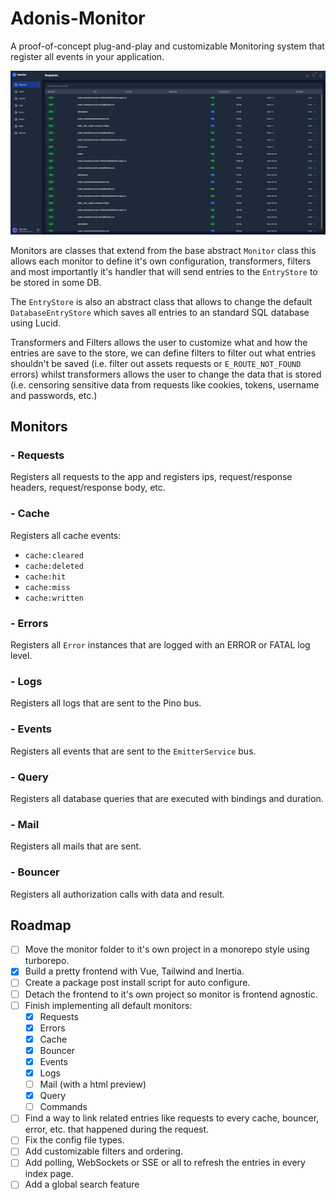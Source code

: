 # Adonis-Monitor

A proof-of-concept plug-and-play and customizable Monitoring system that register all events in your application.

![Frontend](./docs/frontend.png)

Monitors are classes that extend from the base abstract `Monitor` class this allows each monitor to define it's own configuration, transformers, filters and most importantly it's handler that will send entries to the `EntryStore` to be stored in some DB.

The `EntryStore` is also an abstract class that allows to change the default `DatabaseEntryStore` which saves all entries to an standard SQL database using Lucid.

Transformers and Filters allows the user to customize what and how the entries are save to the store, we can define filters to filter out what entries shouldn't be saved (i.e. filter out assets requests or `E_ROUTE_NOT_FOUND` errors) whilst transformers allows the user to change the data that is stored (i.e. censoring sensitive data from requests like cookies, tokens, username and passwords, etc.)

## Monitors

### - Requests

Registers all requests to the app and registers ips, request/response headers, request/response body, etc.

### - Cache

Registers all cache events:

- `cache:cleared`
- `cache:deleted`
- `cache:hit`
- `cache:miss`
- `cache:written`

### - Errors

Registers all `Error` instances that are logged with an ERROR or FATAL log level.

### - Logs

Registers all logs that are sent to the Pino bus.

### - Events

Registers all events that are sent to the `EmitterService` bus.

### - Query

Registers all database queries that are executed with bindings and duration.

### - Mail

Registers all mails that are sent.

### - Bouncer

Registers all authorization calls with data and result.

## Roadmap

- [ ] Move the monitor folder to it's own project in a monorepo style using turborepo.
- [x] Build a pretty frontend with Vue, Tailwind and Inertia.
- [ ] Create a package post install script for auto configure.
- [ ] Detach the frontend to it's own project so monitor is frontend agnostic.
- [ ] Finish implementing all default monitors:
    - [x] Requests
    - [x] Errors
    - [x] Cache
    - [x] Bouncer
    - [x] Events
    - [x] Logs
    - [ ] Mail (with a html preview)
    - [x] Query
    - [ ] Commands
- [ ] Find a way to link related entries like requests to every cache, bouncer, error, etc. that happened during the request.
- [ ] Fix the config file types.
- [ ] Add customizable filters and ordering.
- [ ] Add polling, WebSockets or SSE or all to refresh the entries in every index page.
- [ ] Add a global search feature
